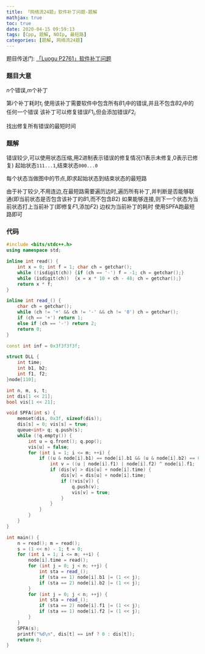 ```yaml
---
title: 「网络流24题」软件补丁问题-题解
mathjax: true
toc: true
date: 2020-04-15 09:59:13
tags: [Cpp, 题解, NOIp, 最短路]
categories: [题解, 网络流24题]
---
```


题目传送门: [「Luogu P2761」软件补丁问题](https://www.luogu.com.cn/problem/P2761)

<!--more-->

### 题目大意
$n$个错误,$m$个补丁

第$i$个补丁耗时$t_i$
使用该补丁需要软件中包含所有$B1_i$中的错误,并且不包含$B2_i$中的任何一个错误
该补丁可以修复错误$F1_i$,但会添加错误$F2_i$

找出修复所有错误的最短时间

### 题解
错误较少,可以使用状态压缩,用2进制表示错误的修复情况(1表示未修复,0表示已修复)
起始状态$\texttt{111...1}$,结束状态$\texttt{000...0}$

每个状态当做图中的节点,即求起始状态到结束状态的最短路

由于补丁较少,不用连边,在最短路需要遍历边时,遍历所有补丁,并判断是否能够联通(即当前状态是否包含该补丁的$B1$,而不包含$B2$)
如果能够连接,则下一个状态为当前状态打上当前补丁(即修复$F1$,添加$F2$)
边权为当前补丁的耗时
使用SPFA跑最短路即可

### 代码
```cpp
#include <bits/stdc++.h>
using namespace std;

inline int read() {
    int x = 0; int f = 1; char ch = getchar();
    while (!isdigit(ch)) {if (ch == '-') f = -1; ch = getchar();}
    while (isdigit(ch))  {x = x * 10 + ch - 48; ch = getchar();}
    return x * f;
}

inline int read_() {
    char ch = getchar();
    while (ch != '+' && ch != '-' && ch != '0') ch = getchar();
    if (ch == '+') return 1;
    else if (ch == '-') return 2;
    return 0;
}

const int inf = 0x3f3f3f3f;

struct DLL {
    int time;
    int b1, b2;
    int f1, f2;
}node[110];

int n, m, s, t;
int dis[1 << 21];
bool vis[1 << 21];

void SPFA(int s) {
    memset(dis, 0x3f, sizeof(dis));
    dis[s] = 0; vis[s] = true;
    queue<int> q; q.push(s);
    while (!q.empty()) {
        int u = q.front(); q.pop();
        vis[u] = false;
        for (int i = 1; i <= m; ++i) {
            if ((u & node[i].b1) == node[i].b1 && (u & node[i].b2) == 0) {
                int v = ((u | node[i].f1) | node[i].f2) ^ node[i].f1;
                if (dis[v] > dis[u] + node[i].time) {
                    dis[v] = dis[u] + node[i].time;
                    if (!vis[v]) {
                        q.push(v);
                        vis[v] = true;
                    }
                }
            }
        }
    }
}

int main() {
    n = read(); m = read();
    s = (1 << n) - 1; t = 0;
    for (int i = 1; i <= m; ++i) {
        node[i].time = read();
        for (int j = 0; j < n; ++j) {
            int sta = read_();
            if (sta == 1) node[i].b1 |= (1 << j);
            if (sta == 2) node[i].b2 |= (1 << j);
        }
        for (int j = 0; j < n; ++j) {
            int sta = read_();
            if (sta == 2) node[i].f1 |= (1 << j);
            if (sta == 1) node[i].f2 |= (1 << j);
        }
    }
    SPFA(s);
    printf("%d\n", dis[t] == inf ? 0 : dis[t]);
    return 0;
}
```